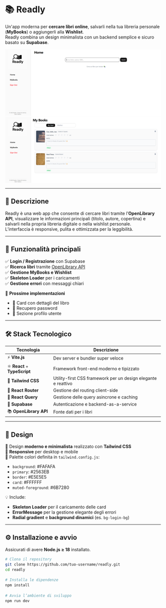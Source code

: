 # 📚 Readly

Un'app moderna per **cercare libri online**, salvarli nella tua libreria personale (**MyBooks**) o aggiungerli alla **Wishlist**.  
Readly combina un design minimalista con un backend semplice e sicuro basato su **Supabase**.

![Readly Screenshot](./src//assets/readly-homepage.png)
![Readly Screenshot](./src//assets/readly-MyBooks.png) <!-- opzionale, se vuoi aggiungere un'immagine -->

---

## 🧠 Descrizione

Readly è una web app che consente di cercare libri tramite l’**OpenLibrary API**, visualizzare le informazioni principali (titolo, autore, copertina) e salvarli nella propria libreria digitale o nella wishlist personale.  
L’interfaccia è responsive, pulita e ottimizzata per la leggibilità.

---

## 🚀 Funzionalità principali

✅ **Login / Registrazione** con Supabase  
✅ **Ricerca libri** tramite [OpenLibrary API](https://openlibrary.org/developers/api)  
✅ **Gestione MyBooks e Wishlist**  
✅ **Skeleton Loader** per i caricamenti  
✅ **Gestione errori** con messaggi chiari

📅 **Prossime implementazioni**

- 📖 Card con dettagli del libro
- 🔑 Recupero password
- 👤 Sezione profilo utente

---

## 🛠️ Stack Tecnologico

| Tecnologia                    | Descrizione                                                   |
| ----------------------------- | ------------------------------------------------------------- |
| ⚡ **Vite.js**                | Dev server e bundler super veloce                             |
| ⚛️ **React** + **TypeScript** | Framework front-end moderno e tipizzato                       |
| 🎨 **Tailwind CSS**           | Utility-first CSS framework per un design elegante e reattivo |
| 🧭 **React Router**           | Gestione del routing client-side                              |
| 🔄 **React Query**            | Gestione delle query asincrone e caching                      |
| 🔐 **Supabase**               | Autenticazione e backend-as-a-service                         |
| 📚 **OpenLibrary API**        | Fonte dati per i libri                                        |

---

## 🧩 Design

🎨 Design **moderno e minimalista** realizzato con **Tailwind CSS**  
📱 **Responsive** per desktop e mobile  
🌈 Palette colori definita in `tailwind.config.js`:

- `background`: #FAFAFA
- `primary`: #2563EB
- `border`: #E5E5E5
- `card`: #FFFFFF
- `muted-foreground`: #6B7280

💡 Include:

- **Skeleton Loader** per il caricamento delle card
- **ErrorMessage** per la gestione elegante degli errori
- **Radial gradient** e **background dinamici** (es. `bg-login-bg`)

---

## ⚙️ Installazione e avvio

Assicurati di avere **Node.js ≥ 18** installato.

```bash
# Clona il repository
git clone https://github.com/tuo-username/readly.git
cd readly

# Installa le dipendenze
npm install

# Avvia l’ambiente di sviluppo
npm run dev
```
